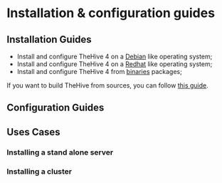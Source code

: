 # Installation & configuration guides


## Installation Guides

- Install and configure TheHive 4 on a [Debian](Installation/Install_deb.md) like operating system;
- Install and configure TheHive 4 on a [Redhat](Installation/Install_rpm.md) like operating system;
- Install and configure TheHive 4 from [binaries](Installation/Install_binaries.md) packages;



If you want to build TheHive from sources, you can follow [this guide](Installation/Build_sources.md).


## Configuration Guides


## Uses Cases

### Installing a stand alone server


### Installing a cluster